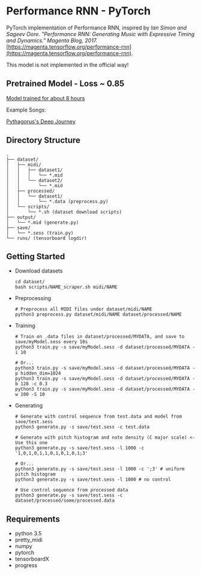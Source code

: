 # Performance RNN - PyTorch

PyTorch implementation of Performance RNN, inspired by *Ian Simon and Sageev Oore. "Performance RNN: Generating Music with Expressive
Timing and Dynamics." Magenta Blog, 2017.*
[https://magenta.tensorflow.org/performance-rnn](https://magenta.tensorflow.org/performance-rnn).

This model is not implemented in the official way!

## Pretrained Model - Loss ~ 0.85
[Model trained for about 8 hours](https://www.dropbox.com/s/mi9oogmj22bf1ln/myModelNew.sess?dl=0)

Example Songs:

[Pythagorus's Deep Journey](https://soundcloud.com/glenncameronjr/pythagorus-deep-journey)
## Directory Structure

```
.
├── dataset/
│   ├── midi/
│   │   ├── dataset1/
│   │   │   └── *.mid
│   │   └── dataset2/
│   │       └── *.mid
│   ├── processed/
│   │   └── dataset1/
│   │       └── *.data (preprocess.py)
│   └── scripts/
│       └── *.sh (dataset download scripts)
├── output/
│   └── *.mid (generate.py)
├── save/
│   └── *.sess (train.py)
└── runs/ (tensorboard logdir)
```


## Getting Started

- Download datasets

    ```shell
    cd dataset/
    bash scripts/NAME_scraper.sh midi/NAME
    ```

- Preprocessing

    ```shell
    # Preprocess all MIDI files under dataset/midi/NAME
    python3 preprocess.py dataset/midi/NAME dataset/processed/NAME
    ```

- Training

    ```shell
    # Train on .data files in dataset/processed/MYDATA, and save to save/myModel.sess every 10s
    python3 train.py -s save/myModel.sess -d dataset/processed/MYDATA -i 10

    # Or...
    python3 train.py -s save/myModel.sess -d dataset/processed/MYDATA -p hidden_dim=1024
    python3 train.py -s save/myModel.sess -d dataset/processed/MYDATA -b 128 -c 0.3
    python3 train.py -s save/myModel.sess -d dataset/processed/MYDATA -w 100 -S 10
    ```

- Generating

    ```shell
    # Generate with control sequence from test.data and model from save/test.sess
    python3 generate.py -s save/test.sess -c test.data

    # Generate with pitch histogram and note density (C major scale) <- Use this one 
    python3 generate.py -s save/test.sess -l 1000 -c '1,0,1,0,1,1,0,1,0,1,0,1;3'

    # Or...
    python3 generate.py -s save/test.sess -l 1000 -c ';3' # uniform pitch histogram
    python3 generate.py -s save/test.sess -l 1000 # no control

    # Use control sequence from processed data
    python3 generate.py -s save/test.sess -c dataset/processed/some/processed.data
    ```


## Requirements

- python 3.5
- pretty_midi
- numpy
- pytorch
- tensorboardX
- progress
